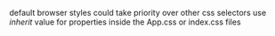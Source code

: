 default browser styles could take priority over other css selectors
use *inherit* value for properties inside the App.css or index.css files

